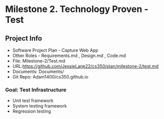 
# Milestone 2. Technology Proven - Test

## Project Info

* Software Project Plan - Capture Web App
* Other Roles - Requirements.md , Design.md , Code.md
* File: Milestone-2/Test.md
* URL:https://github.com/JessieLane22/cs350/plan/milestone-2/test.md
* Documents: Documents/
* Git Repo: Adam1400/cs350.github.io

### Goal: Test Infrastructure

* Unit test framework
* System testing framework
* Regression testing
